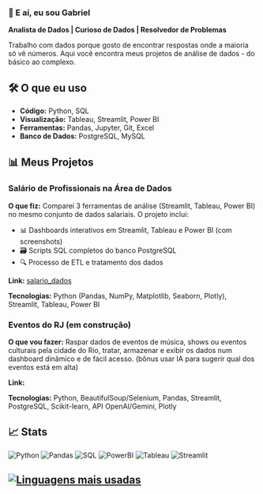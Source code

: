 ### 👋 E aí, eu sou Gabriel

**Analista de Dados | Curioso de Dados | Resolvedor de Problemas**

Trabalho com dados porque gosto de encontrar respostas onde a maioria só vê números. Aqui você encontra meus projetos de análise de dados - do básico ao complexo.

## 🛠️ O que eu uso

- **Código:** Python, SQL
- **Visualização:** Tableau, Streamlit, Power BI
- **Ferramentas:** Pandas, Jupyter, Git, Excel
- **Banco de Dados:** PostgreSQL, MySQL

## 📊 Meus Projetos

### Salário de Profissionais na Área de Dados
**O que fiz:** Comparei 3 ferramentas de análise (Streamlit, Tableau, Power BI) no mesmo conjunto de dados salariais. O projeto inclui:
- 📊 Dashboards interativos em Streamlit, Tableau e Power BI (com screenshots)
- 🗃️ Scripts SQL completos do banco PostgreSQL
- 🔍 Processo de ETL e tratamento dos dados

**Link:** [salario_dados](https://github.com/PrangeGabriel/salario_dados)

**Tecnologias:** Python (Pandas, NumPy, Matplotlib, Seaborn, Plotly), Streamlit, Tableau, Power BI

### Eventos do RJ (em construção)
**O que vou fazer:** Raspar dados de eventos de música, shows ou eventos culturais pela cidade do Rio, tratar, armazenar e exibir os dados num dashboard dinâmico e de fácil acesso. (bônus usar IA para sugerir qual dos eventos está em alta)

**Link:** 

**Tecnologias:** Python, BeautifulSoup/Selenium, Pandas, Streamlit, PostgreSQL, Scikit-learn, API OpenAI/Gemini, Plotly


## 📈 Stats

![Python](https://img.shields.io/badge/Python-3776AB?style=for-the-badge&logo=python&logoColor=white)
![Pandas](https://img.shields.io/badge/Pandas-2C2D72?style=for-the-badge&logo=pandas&logoColor=white)
![SQL](https://img.shields.io/badge/SQL-4479A1?style=for-the-badge&logo=postgresql&logoColor=white)
![PowerBI](https://img.shields.io/badge/PowerBI-F2C811?style=for-the-badge&logo=powerbi&logoColor=black)
![Tableau](https://img.shields.io/badge/Tableau-E97627?style=for-the-badge&logo=tableau&logoColor=white)
![Streamlit](https://img.shields.io/badge/Streamlit-FF4B4B?style=for-the-badge&logo=streamlit&logoColor=white)

[![Linguagens mais usadas](https://github-readme-stats.vercel.app/api/top-langs/?username=PrangeGabriel&layout=compact&theme=default)](https://github.com/PrangeGabriel)
---
